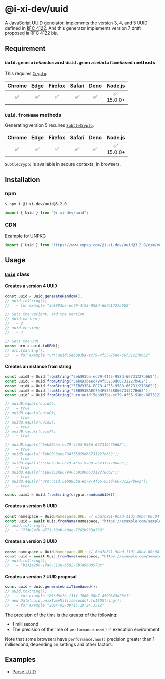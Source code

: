 # @i-xi-dev/uuid

A JavaScript UUID generator, implements the version 3, 4, and 5 UUID defined in [RFC 4122](https://datatracker.ietf.org/doc/rfc4122/). And this generator implements version 7 draft proposed in RFC 4122 bis.


## Requirement

### `Uuid.generateRandom` and `Uuid.generateUnixTimeBased` methods

This requires [`Crypto`](https://developer.mozilla.org/en-US/docs/Web/API/Crypto).

| Chrome | Edge | Firefox | Safari | Deno | Node.js |
| :---: | :---: | :---: | :---: | :---: | :---: |
| ✅ | ✅ | ✅ | ✅ | ✅ | ✅<br />15.0.0+ |

### `Uuid.fromName` methods

Generating version 5 requires [`SubtleCrypto`](https://developer.mozilla.org/en-US/docs/Web/API/SubtleCrypto).

| Chrome | Edge | Firefox | Safari | Deno | Node.js |
| :---: | :---: | :---: | :---: | :---: | :---: |
| ✅ | ✅ | ✅ | ✅ | ✅ | ✅<br />15.0.0+ |

`SubtleCrypto` is available in secure contexts, in browsers.

## Installation

### npm

```console
$ npm i @i-xi-dev/uuid@3.2.0
```

```javascript
import { Uuid } from "@i-xi-dev/uuid";
```

### CDN

Example for UNPKG
```javascript
import { Uuid } from "https://www.unpkg.com/@i-xi-dev/uuid@3.2.0/esm/mod.js";
```


## Usage

### [`Uuid`](https://doc.deno.land/https://raw.githubusercontent.com/i-xi-dev/uuid.es/3.2.0/mod.ts/~/Uuid) class

#### Creates a version 4 UUID
```javascript
const uuid = Uuid.generateRandom();
// uuid.toString();
//   → for example "5eb893ba-ec79-4f55-958d-66731227b662"

// Gets the variant, and the version
// uuid.variant;
//   → 2
// uuid.version;
//   → 4

// Gets the URN
const urn = uuid.toURN();
// urn.toString();
//   → for example "urn:uuid:5eb893ba-ec79-4f55-958d-66731227b662"
```

#### Creates an instance from string
```javascript
const uuidB = Uuid.fromString("5eb893ba-ec79-4f55-958d-66731227b662");
const uuidC = Uuid.fromString("5eb893baec794f55958d66731227b662");
const uuidD = Uuid.fromString("5EB893BA-EC79-4F55-958D-66731227B662");
const uuidE = Uuid.fromString("5EB893BAEC794F55958D66731227B662");
const uuidF = Uuid.fromString("urn:uuid:5eb893ba-ec79-4f55-958d-66731227b662");

// uuidB.equals(uuidC);
//   → true
// uuidB.equals(uuidD);
//   → true
// uuidB.equals(uuidE);
//   → true
// uuidB.equals(uuidF);
//   → true

// uuidB.equals("5eb893ba-ec79-4f55-958d-66731227b662");
//   → true
// uuidB.equals("5eb893baec794f55958d66731227b662");
//   → true
// uuidB.equals("5EB893BA-EC79-4F55-958D-66731227B662");
//   → true
// uuidB.equals("5EB893BAEC794F55958D66731227B662");
//   → true
// uuidB.equals("urn:uuid:5eb893ba-ec79-4f55-958d-66731227b662");
//   → true
```

```javascript
const uuidX = Uuid.fromString(crypto.randomUUID());
```

#### Creates a version 5 UUID
```javascript
const namespace = Uuid.Namespace.URL; // 6ba7b811-9dad-11d1-80b4-00c04fd430c8
const uuid = await Uuid.fromName(namespace, "https://example.com/sample/123");
// uuid.toString();
//   → "7fdb2afb-a771-50eb-a0ae-7f02b933a569"
```

#### Creates a version 3 UUID
```javascript
const namespace = Uuid.Namespace.URL; // 6ba7b811-9dad-11d1-80b4-00c04fd430c8
const uuid = await Uuid.fromName(namespace, "https://example.com/sample/123", 3);
// uuid.toString();
//   → "b131a200-1fa6-313e-b5d2-6b7a9b00570c"
```

#### Creates a version 7 UUID proposal
```javascript
const uuid = Uuid.generateUnixTimeBased();
// uuid.toString();
//   → for example "018d8e7b-f31f-7000-98b7-4593649d25e1"
// new Date(uuid.unixTimeMilliseconds).toISOString();
//   → for example "2024-02-09T15:28:24.351Z"
```

The precision of the time is the greater of the following:
- 1 millisecond
- The precision of the time of `performance.now()` in execution environment

Note that some browsers have `performance.now()` precision greater than 1 millisecond, depending on settings and other factors.

## Examples

- [Parse UUID](https://i-xi-dev.github.io/uuid.es/example/parse.html)
